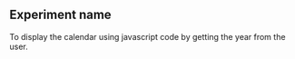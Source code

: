 ## Experiment name


To display the calendar using javascript code by getting the year from the user.
